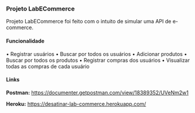 ### Projeto LabECommerce

Projeto LabECommerce foi feito com o intuito de simular 
uma API de e-commerce.

#### Funcionalidade

• Registrar usuários
• Buscar por todos os usuários
• Adicionar produtos 
• Buscar por todos os produtos
• Registrar compras dos usuários
• Visualizar todas as compras de cada usuário

#### Links

**Postman:** https://documenter.getpostman.com/view/18389352/UVeNm2w1

**Heroku:** https://desatinar-lab-commerce.herokuapp.com/





